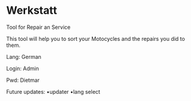 # Werkstatt
Tool for Repair an Service


This tool will help you to sort your Motocycles and the repairs you did to them.

Lang: German


Login: Admin

Pwd: Dietmar

Future updates:
 •updater
 •lang select
